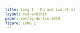 ```yaml
---
title: Lung 1 - Du and Lin et al
layout: osd-exhibit
paper: config-du-lin-2019
figure: LUNG_1
---
```

